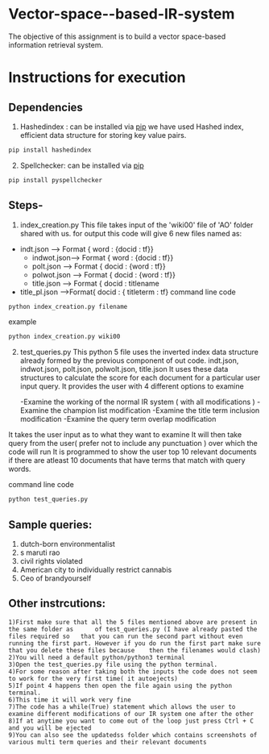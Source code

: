 # Vector-space--based-IR-system
The objective of this assignment is to build a vector space-based information retrieval system.
# Instructions for execution
## Dependencies

1. Hashedindex : can be installed via [pip](https://pypi.org/project/hashedindex/)
we have used Hashed index, efficient data structure for storing key value pairs.

```bash
pip install hashedindex
```
2. Spellchecker: can be installed via [pip](https://pypi.org/project/pyspellchecker/)

```bash
pip install pyspellchecker
```

## Steps-

1. index_creation.py
This file takes input of the 'wiki00' file of 'AO' folder shared with us.
for output this code will give 6 new files named as:
  - indt.json          --> Format { word  : {docid : tf}} 
	- indwot.json--> Format { word  : {docid : tf}} 
	- polt.json          --> Format { docid : {word  : tf}} 
	- polwot.json      --> Format { docid : {word  : tf}} 
	- title.json        --> Format { docid : titlename     
  - title_pl.json       -->Format{ docid : { titleterm : tf}
command line code
```bash
python index_creation.py filename
```
example
```bash
python index_creation.py wiki00
```
2. test_queries.py
This python 5 file uses the inverted index data structure already formed by the previous component of out code.
    indt.json, indwot.json, polt.json, polwolt.json, title.json 
It uses these data structures to calculate the score for each document for a particular user input query.
It provides the user with 4 different options to examine

	-Examine the working of the normal IR system ( with all modifications )
	-Examine the champion list modification
	-Examine the title term inclusion modification
	-Examine the query term overlap modification

It takes the user input as to what they want to examine
It will then take query from the user( prefer not to include any punctuation ) over which the code will run
It is programmed to show the user top 10 relevant documents if there are atleast 10 documents that have terms that match with query words.

command line code
```bash
python test_queries.py 
```
## Sample queries:
1. dutch-born environmentalist
2. s maruti rao
3. civil rights violated
4. American city to individually restrict cannabis
5. Ceo of brandyourself

## Other instrcutions:
	1)First make sure that all the 5 files mentioned above are present in the same folder as      of test_queries.py (I have already pasted the files required so 	that you can run the second part without even running the first part. However if you do run the first part make sure that you delete these files because 	then the filenames would clash)
	2)You will need a default python/python3 terminal
	3)Open the test_queries.py file using the python terminal.
	4)For some reason after taking both the inputs the code does not seem to work for the very first time( it autoejects)
	5)If point 4 happens then open the file again using the python terminal.
	6)This time it will work very fine
	7)The code has a while(True) statement which allows the user to examine different modifications of our IR system one after the other
	8)If at anytime you want to come out of the loop just press Ctrl + C and you will be ejected 
	9)You can also see the updatedss folder which contains screenshots of various multi term queries and their relevant documents
